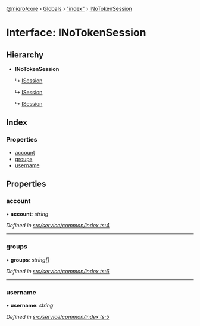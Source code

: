 [@miqro/core](../README.md) › [Globals](../globals.md) › ["index"](../modules/_index_.md) › [INoTokenSession](_index_.inotokensession.md)

# Interface: INoTokenSession

## Hierarchy

* **INoTokenSession**

  ↳ [ISession](_index_.isession.md)

  ↳ [ISession](_service_common_index_.isession.md)

  ↳ [ISession](_service_index_.isession.md)

## Index

### Properties

* [account](_index_.inotokensession.md#account)
* [groups](_index_.inotokensession.md#groups)
* [username](_index_.inotokensession.md#username)

## Properties

###  account

• **account**: *string*

*Defined in [src/service/common/index.ts:4](https://github.com/claukers/miqro-core/blob/05bc2b3/src/service/common/index.ts#L4)*

___

###  groups

• **groups**: *string[]*

*Defined in [src/service/common/index.ts:6](https://github.com/claukers/miqro-core/blob/05bc2b3/src/service/common/index.ts#L6)*

___

###  username

• **username**: *string*

*Defined in [src/service/common/index.ts:5](https://github.com/claukers/miqro-core/blob/05bc2b3/src/service/common/index.ts#L5)*
